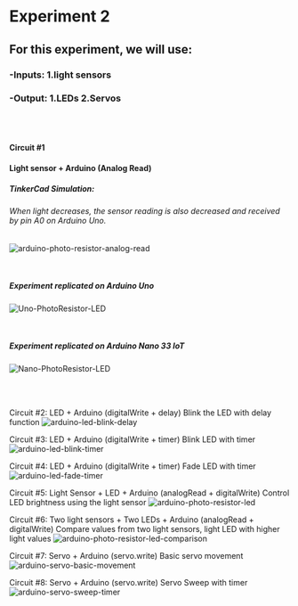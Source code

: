<h1>Experiment 2</h1>
<h2>For this experiment, we will use:</h2>
  <h3>-Inputs: 1.light sensors</h3>
<h3>-Output: 1.LEDs     2.Servos</h3>

<br><br>

<h4>Circuit #1</h4>
<h4>Light sensor + Arduino (Analog Read)</h4>

<h5>TinkerCad Simulation:</h5>

<h6>When light decreases, the sensor reading is also decreased and received by pin A0 on Arduino Uno.</h6> 

![arduino-photo-resistor-analog-read](https://user-images.githubusercontent.com/43145138/82398041-dd8eac00-9a1f-11ea-9c4f-df649609d6ec.gif)

<br>

<h5>Experiment replicated on Arduino Uno</h5>

![Uno-PhotoResistor-LED](https://user-images.githubusercontent.com/43145138/83693133-6e8a8900-a5c3-11ea-8bcc-ac6a4bb18979.gif)

<br>

<h5>Experiment replicated on <b>Arduino Nano 33 IoT</b></h5>

![Nano-PhotoResistor-LED](https://user-images.githubusercontent.com/43145138/83693861-e6a57e80-a5c4-11ea-8f45-3a5ba3a46181.gif)

<br><br>


Circuit #2:
LED + Arduino (digitalWrite + delay)
Blink the LED with delay function
![arduino-led-blink-delay](https://user-images.githubusercontent.com/43145138/82398346-acfb4200-9a20-11ea-9128-5c9f08bcd24c.gif)


Circuit #3:
LED + Arduino (digitalWrite + timer)
Blink LED with timer
![arduino-led-blink-timer](https://user-images.githubusercontent.com/43145138/82398385-bdabb800-9a20-11ea-95e2-077c077e2b4c.gif)

Circuit #4:
LED + Arduino (digitalWrite + timer)
Fade LED with timer
![arduino-led-fade-timer](https://user-images.githubusercontent.com/43145138/82398417-ca301080-9a20-11ea-8326-2e4595bc1d7f.gif)

Circuit #5:
Light Sensor + LED + Arduino (analogRead + digitalWrite)
Control LED brightness using the light sensor
![arduino-photo-resistor-led](https://user-images.githubusercontent.com/43145138/82398147-1dee2a00-9a20-11ea-957c-f7c9f2909ec1.gif)


Circuit #6:
Two light sensors + Two LEDs + Arduino (analogRead + digitalWrite)
Compare values from two light sensors, light LED with higher light values
![arduino-photo-resistor-led-comparison](https://user-images.githubusercontent.com/43145138/82398214-44ac6080-9a20-11ea-8488-ce91c8a1c80a.gif)


Circuit #7:
Servo + Arduino (servo.write)
Basic servo movement
![arduino-servo-basic-movement](https://user-images.githubusercontent.com/43145138/82398275-79b8b300-9a20-11ea-8306-57a4f84201a7.gif)


Circuit #8:
Servo + Arduino (servo.write)
Servo Sweep with timer
![arduino-servo-sweep-timer](https://user-images.githubusercontent.com/43145138/82398480-f055b080-9a20-11ea-8bd1-cb1875648514.gif)

